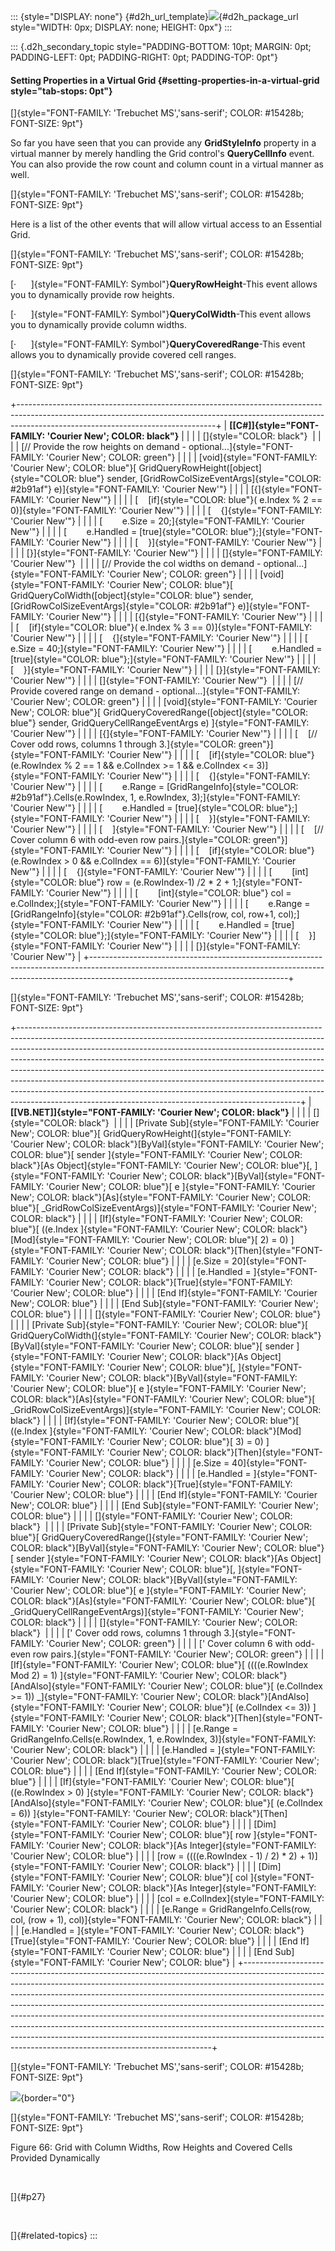 ::: {style="DISPLAY: none"}
[](ms-xhelp:///?Id=d2h_url_template){#d2h_url_template}![](!package_url!){#d2h_package_url style="WIDTH: 0px; DISPLAY: none; HEIGHT: 0px"}
:::

::: {.d2h_secondary_topic style="PADDING-BOTTOM: 10pt; MARGIN: 0pt; PADDING-LEFT: 0pt; PADDING-RIGHT: 0pt; PADDING-TOP: 0pt"}
#### Setting Properties in a Virtual Grid {#setting-properties-in-a-virtual-grid style="tab-stops: 0pt"}

[]{style="FONT-FAMILY: 'Trebuchet MS','sans-serif'; COLOR: #15428b; FONT-SIZE: 9pt"} 

So far you have seen that you can provide any **GridStyleInfo** property in a virtual manner by merely handling the Grid control\'s **QueryCellInfo** event. You can also provide the row count and column count in a virtual manner as well.

[]{style="FONT-FAMILY: 'Trebuchet MS','sans-serif'; COLOR: #15428b; FONT-SIZE: 9pt"} 

Here is a list of the other events that will allow virtual access to an Essential Grid.

[]{style="FONT-FAMILY: 'Trebuchet MS','sans-serif'; COLOR: #15428b; FONT-SIZE: 9pt"} 

[·      ]{style="FONT-FAMILY: Symbol"}**QueryRowHeight**-This event allows you to dynamically provide row heights.

[·      ]{style="FONT-FAMILY: Symbol"}**QueryColWidth**-This event allows you to dynamically provide column widths.

[·      ]{style="FONT-FAMILY: Symbol"}**QueryCoveredRange**-This event allows you to dynamically provide covered cell ranges.

[]{style="FONT-FAMILY: 'Trebuchet MS','sans-serif'; COLOR: #15428b; FONT-SIZE: 9pt"} 

+-------------------------------------------------------------------------------------------------------------------------------------------------------------------------------------------------------------+
| **[\[C#\]]{style="FONT-FAMILY: 'Courier New'; COLOR: black"}**                                                                                                                                              |
|                                                                                                                                                                                                             |
| []{style="COLOR: black"}                                                                                                                                                                                    |
|                                                                                                                                                                                                             |
| [// Provide the row heights on demand - optional\...]{style="FONT-FAMILY: 'Courier New'; COLOR: green"}                                                                                                     |
|                                                                                                                                                                                                             |
| [void]{style="FONT-FAMILY: 'Courier New'; COLOR: blue"}[ GridQueryRowHeight([object]{style="COLOR: blue"} sender, [GridRowColSizeEventArgs]{style="COLOR: #2b91af"} e)]{style="FONT-FAMILY: 'Courier New'"} |
|                                                                                                                                                                                                             |
| [{]{style="FONT-FAMILY: 'Courier New'"}                                                                                                                                                                     |
|                                                                                                                                                                                                             |
| [    [if]{style="COLOR: blue"}( e.Index % 2 == 0)]{style="FONT-FAMILY: 'Courier New'"}                                                                                                                      |
|                                                                                                                                                                                                             |
| [    {]{style="FONT-FAMILY: 'Courier New'"}                                                                                                                                                                 |
|                                                                                                                                                                                                             |
| [        e.Size = 20;]{style="FONT-FAMILY: 'Courier New'"}                                                                                                                                                  |
|                                                                                                                                                                                                             |
| [        e.Handled = [true]{style="COLOR: blue"};]{style="FONT-FAMILY: 'Courier New'"}                                                                                                                      |
|                                                                                                                                                                                                             |
| [    }]{style="FONT-FAMILY: 'Courier New'"}                                                                                                                                                                 |
|                                                                                                                                                                                                             |
| [}]{style="FONT-FAMILY: 'Courier New'"}                                                                                                                                                                     |
|                                                                                                                                                                                                             |
| []{style="FONT-FAMILY: 'Courier New'"}                                                                                                                                                                      |
|                                                                                                                                                                                                             |
| [// Provide the col widths on demand - optional\...]{style="FONT-FAMILY: 'Courier New'; COLOR: green"}                                                                                                      |
|                                                                                                                                                                                                             |
| [void]{style="FONT-FAMILY: 'Courier New'; COLOR: blue"}[ GridQueryColWidth([object]{style="COLOR: blue"} sender, [GridRowColSizeEventArgs]{style="COLOR: #2b91af"} e)]{style="FONT-FAMILY: 'Courier New'"}  |
|                                                                                                                                                                                                             |
| [{]{style="FONT-FAMILY: 'Courier New'"}                                                                                                                                                                     |
|                                                                                                                                                                                                             |
| [    [if]{style="COLOR: blue"}( e.Index % 3 == 0)]{style="FONT-FAMILY: 'Courier New'"}                                                                                                                      |
|                                                                                                                                                                                                             |
| [    {]{style="FONT-FAMILY: 'Courier New'"}                                                                                                                                                                 |
|                                                                                                                                                                                                             |
| [        e.Size = 40;]{style="FONT-FAMILY: 'Courier New'"}                                                                                                                                                  |
|                                                                                                                                                                                                             |
| [        e.Handled = [true]{style="COLOR: blue"};]{style="FONT-FAMILY: 'Courier New'"}                                                                                                                      |
|                                                                                                                                                                                                             |
| [    }]{style="FONT-FAMILY: 'Courier New'"}                                                                                                                                                                 |
|                                                                                                                                                                                                             |
| [}]{style="FONT-FAMILY: 'Courier New'"}                                                                                                                                                                     |
|                                                                                                                                                                                                             |
| []{style="FONT-FAMILY: 'Courier New'"}                                                                                                                                                                      |
|                                                                                                                                                                                                             |
| [// Provide covered range on demand - optional\...]{style="FONT-FAMILY: 'Courier New'; COLOR: green"}                                                                                                       |
|                                                                                                                                                                                                             |
| [void]{style="FONT-FAMILY: 'Courier New'; COLOR: blue"}[ GridQueryCoveredRange([object]{style="COLOR: blue"} sender, GridQueryCellRangeEventArgs e) ]{style="FONT-FAMILY: 'Courier New'"}                   |
|                                                                                                                                                                                                             |
| [{]{style="FONT-FAMILY: 'Courier New'"}                                                                                                                                                                     |
|                                                                                                                                                                                                             |
| [    [// Cover odd rows, columns 1 through 3.]{style="COLOR: green"}]{style="FONT-FAMILY: 'Courier New'"}                                                                                                   |
|                                                                                                                                                                                                             |
| [    [if]{style="COLOR: blue"} (e.RowIndex % 2 == 1 && e.ColIndex \>= 1 && e.ColIndex \<= 3)]{style="FONT-FAMILY: 'Courier New'"}                                                                           |
|                                                                                                                                                                                                             |
| [    {]{style="FONT-FAMILY: 'Courier New'"}                                                                                                                                                                 |
|                                                                                                                                                                                                             |
| [        e.Range = [GridRangeInfo]{style="COLOR: #2b91af"}.Cells(e.RowIndex, 1, e.RowIndex, 3);]{style="FONT-FAMILY: 'Courier New'"}                                                                        |
|                                                                                                                                                                                                             |
| [        e.Handled = [true]{style="COLOR: blue"};]{style="FONT-FAMILY: 'Courier New'"}                                                                                                                      |
|                                                                                                                                                                                                             |
| [    }]{style="FONT-FAMILY: 'Courier New'"}                                                                                                                                                                 |
|                                                                                                                                                                                                             |
| [    ]{style="FONT-FAMILY: 'Courier New'"}                                                                                                                                                                  |
|                                                                                                                                                                                                             |
| [    [// Cover column 6 with odd-even row pairs.]{style="COLOR: green"}]{style="FONT-FAMILY: 'Courier New'"}                                                                                                |
|                                                                                                                                                                                                             |
| [    [if]{style="COLOR: blue"} (e.RowIndex \> 0 && e.ColIndex == 6)]{style="FONT-FAMILY: 'Courier New'"}                                                                                                    |
|                                                                                                                                                                                                             |
| [    {]{style="FONT-FAMILY: 'Courier New'"}                                                                                                                                                                 |
|                                                                                                                                                                                                             |
| [        [int]{style="COLOR: blue"} row = (e.RowIndex-1) /2 \* 2 + 1;]{style="FONT-FAMILY: 'Courier New'"}                                                                                                  |
|                                                                                                                                                                                                             |
| [        [int]{style="COLOR: blue"} col = e.ColIndex;]{style="FONT-FAMILY: 'Courier New'"}                                                                                                                  |
|                                                                                                                                                                                                             |
| [        e.Range = [GridRangeInfo]{style="COLOR: #2b91af"}.Cells(row, col, row+1, col);]{style="FONT-FAMILY: 'Courier New'"}                                                                                |
|                                                                                                                                                                                                             |
| [        e.Handled = [true]{style="COLOR: blue"};]{style="FONT-FAMILY: 'Courier New'"}                                                                                                                      |
|                                                                                                                                                                                                             |
| [    }]{style="FONT-FAMILY: 'Courier New'"}                                                                                                                                                                 |
|                                                                                                                                                                                                             |
| [}]{style="FONT-FAMILY: 'Courier New'"}                                                                                                                                                                     |
+-------------------------------------------------------------------------------------------------------------------------------------------------------------------------------------------------------------+

[]{style="FONT-FAMILY: 'Trebuchet MS','sans-serif'; COLOR: #15428b; FONT-SIZE: 9pt"} 

+----------------------------------------------------------------------------------------------------------------------------------------------------------------------------------------------------------------------------------------------------------------------------------------------------------------------------------------------------------------------------------------------------------------------------------------------------------------------------------------------------------------------------------------------------------------------------------------------------------------------------------------+
| **[\[VB.NET\]]{style="FONT-FAMILY: 'Courier New'; COLOR: black"}**                                                                                                                                                                                                                                                                                                                                                                                                                                                                                                                                                                     |
|                                                                                                                                                                                                                                                                                                                                                                                                                                                                                                                                                                                                                                        |
| []{style="COLOR: black"}                                                                                                                                                                                                                                                                                                                                                                                                                                                                                                                                                                                                               |
|                                                                                                                                                                                                                                                                                                                                                                                                                                                                                                                                                                                                                                        |
| [Private Sub]{style="FONT-FAMILY: 'Courier New'; COLOR: blue"}[ GridQueryRowHeight(]{style="FONT-FAMILY: 'Courier New'; COLOR: black"}[ByVal]{style="FONT-FAMILY: 'Courier New'; COLOR: blue"}[ sender ]{style="FONT-FAMILY: 'Courier New'; COLOR: black"}[As Object]{style="FONT-FAMILY: 'Courier New'; COLOR: blue"}[, ]{style="FONT-FAMILY: 'Courier New'; COLOR: black"}[ByVal]{style="FONT-FAMILY: 'Courier New'; COLOR: blue"}[ e ]{style="FONT-FAMILY: 'Courier New'; COLOR: black"}[As]{style="FONT-FAMILY: 'Courier New'; COLOR: blue"}[ \_GridRowColSizeEventArgs)]{style="FONT-FAMILY: 'Courier New'; COLOR: black"}        |
|                                                                                                                                                                                                                                                                                                                                                                                                                                                                                                                                                                                                                                        |
| [If]{style="FONT-FAMILY: 'Courier New'; COLOR: blue"}[ ((e.Index ]{style="FONT-FAMILY: 'Courier New'; COLOR: black"}[Mod]{style="FONT-FAMILY: 'Courier New'; COLOR: blue"}[ 2) = 0) ]{style="FONT-FAMILY: 'Courier New'; COLOR: black"}[Then]{style="FONT-FAMILY: 'Courier New'; COLOR: blue"}                                                                                                                                                                                                                                                                                                                                         |
|                                                                                                                                                                                                                                                                                                                                                                                                                                                                                                                                                                                                                                        |
| [e.Size = 20]{style="FONT-FAMILY: 'Courier New'; COLOR: black"}                                                                                                                                                                                                                                                                                                                                                                                                                                                                                                                                                                        |
|                                                                                                                                                                                                                                                                                                                                                                                                                                                                                                                                                                                                                                        |
| [e.Handled = ]{style="FONT-FAMILY: 'Courier New'; COLOR: black"}[True]{style="FONT-FAMILY: 'Courier New'; COLOR: blue"}                                                                                                                                                                                                                                                                                                                                                                                                                                                                                                                |
|                                                                                                                                                                                                                                                                                                                                                                                                                                                                                                                                                                                                                                        |
| [End If]{style="FONT-FAMILY: 'Courier New'; COLOR: blue"}                                                                                                                                                                                                                                                                                                                                                                                                                                                                                                                                                                              |
|                                                                                                                                                                                                                                                                                                                                                                                                                                                                                                                                                                                                                                        |
| [End Sub]{style="FONT-FAMILY: 'Courier New'; COLOR: blue"}                                                                                                                                                                                                                                                                                                                                                                                                                                                                                                                                                                             |
|                                                                                                                                                                                                                                                                                                                                                                                                                                                                                                                                                                                                                                        |
| []{style="FONT-FAMILY: 'Courier New'; COLOR: blue"}                                                                                                                                                                                                                                                                                                                                                                                                                                                                                                                                                                                    |
|                                                                                                                                                                                                                                                                                                                                                                                                                                                                                                                                                                                                                                        |
| [Private Sub]{style="FONT-FAMILY: 'Courier New'; COLOR: blue"}[ GridQueryColWidth(]{style="FONT-FAMILY: 'Courier New'; COLOR: black"}[ByVal]{style="FONT-FAMILY: 'Courier New'; COLOR: blue"}[ sender ]{style="FONT-FAMILY: 'Courier New'; COLOR: black"}[As Object]{style="FONT-FAMILY: 'Courier New'; COLOR: blue"}[, ]{style="FONT-FAMILY: 'Courier New'; COLOR: black"}[ByVal]{style="FONT-FAMILY: 'Courier New'; COLOR: blue"}[ e ]{style="FONT-FAMILY: 'Courier New'; COLOR: black"}[As]{style="FONT-FAMILY: 'Courier New'; COLOR: blue"}[ \_GridRowColSizeEventArgs)]{style="FONT-FAMILY: 'Courier New'; COLOR: black"}         |
|                                                                                                                                                                                                                                                                                                                                                                                                                                                                                                                                                                                                                                        |
| [If]{style="FONT-FAMILY: 'Courier New'; COLOR: blue"}[ ((e.Index ]{style="FONT-FAMILY: 'Courier New'; COLOR: black"}[Mod]{style="FONT-FAMILY: 'Courier New'; COLOR: blue"}[ 3) = 0) ]{style="FONT-FAMILY: 'Courier New'; COLOR: black"}[Then]{style="FONT-FAMILY: 'Courier New'; COLOR: blue"}                                                                                                                                                                                                                                                                                                                                         |
|                                                                                                                                                                                                                                                                                                                                                                                                                                                                                                                                                                                                                                        |
| [e.Size = 40]{style="FONT-FAMILY: 'Courier New'; COLOR: black"}                                                                                                                                                                                                                                                                                                                                                                                                                                                                                                                                                                        |
|                                                                                                                                                                                                                                                                                                                                                                                                                                                                                                                                                                                                                                        |
| [e.Handled = ]{style="FONT-FAMILY: 'Courier New'; COLOR: black"}[True]{style="FONT-FAMILY: 'Courier New'; COLOR: blue"}                                                                                                                                                                                                                                                                                                                                                                                                                                                                                                                |
|                                                                                                                                                                                                                                                                                                                                                                                                                                                                                                                                                                                                                                        |
| [End If]{style="FONT-FAMILY: 'Courier New'; COLOR: blue"}                                                                                                                                                                                                                                                                                                                                                                                                                                                                                                                                                                              |
|                                                                                                                                                                                                                                                                                                                                                                                                                                                                                                                                                                                                                                        |
| [End Sub]{style="FONT-FAMILY: 'Courier New'; COLOR: blue"}                                                                                                                                                                                                                                                                                                                                                                                                                                                                                                                                                                             |
|                                                                                                                                                                                                                                                                                                                                                                                                                                                                                                                                                                                                                                        |
| []{style="FONT-FAMILY: 'Courier New'; COLOR: black"}                                                                                                                                                                                                                                                                                                                                                                                                                                                                                                                                                                                   |
|                                                                                                                                                                                                                                                                                                                                                                                                                                                                                                                                                                                                                                        |
| [Private Sub]{style="FONT-FAMILY: 'Courier New'; COLOR: blue"}[ GridQueryCoveredRange(]{style="FONT-FAMILY: 'Courier New'; COLOR: black"}[ByVal]{style="FONT-FAMILY: 'Courier New'; COLOR: blue"}[ sender ]{style="FONT-FAMILY: 'Courier New'; COLOR: black"}[As Object]{style="FONT-FAMILY: 'Courier New'; COLOR: blue"}[, ]{style="FONT-FAMILY: 'Courier New'; COLOR: black"}[ByVal]{style="FONT-FAMILY: 'Courier New'; COLOR: blue"}[ e ]{style="FONT-FAMILY: 'Courier New'; COLOR: black"}[As]{style="FONT-FAMILY: 'Courier New'; COLOR: blue"}[ \_GridQueryCellRangeEventArgs)]{style="FONT-FAMILY: 'Courier New'; COLOR: black"} |
|                                                                                                                                                                                                                                                                                                                                                                                                                                                                                                                                                                                                                                        |
| []{style="FONT-FAMILY: 'Courier New'; COLOR: black"}                                                                                                                                                                                                                                                                                                                                                                                                                                                                                                                                                                                   |
|                                                                                                                                                                                                                                                                                                                                                                                                                                                                                                                                                                                                                                        |
| [\' Cover odd rows, columns 1 through 3.]{style="FONT-FAMILY: 'Courier New'; COLOR: green"}                                                                                                                                                                                                                                                                                                                                                                                                                                                                                                                                            |
|                                                                                                                                                                                                                                                                                                                                                                                                                                                                                                                                                                                                                                        |
| [\' Cover column 6 with odd-even row pairs.]{style="FONT-FAMILY: 'Courier New'; COLOR: green"}                                                                                                                                                                                                                                                                                                                                                                                                                                                                                                                                         |
|                                                                                                                                                                                                                                                                                                                                                                                                                                                                                                                                                                                                                                        |
| [If]{style="FONT-FAMILY: 'Courier New'; COLOR: blue"}[ ((((e.RowIndex Mod 2) = 1) ]{style="FONT-FAMILY: 'Courier New'; COLOR: black"}[AndAlso]{style="FONT-FAMILY: 'Courier New'; COLOR: blue"}[ (e.ColIndex \>= 1)) \_]{style="FONT-FAMILY: 'Courier New'; COLOR: black"}[AndAlso]{style="FONT-FAMILY: 'Courier New'; COLOR: blue"}[ (e.ColIndex \<= 3)) ]{style="FONT-FAMILY: 'Courier New'; COLOR: black"}[Then]{style="FONT-FAMILY: 'Courier New'; COLOR: blue"}                                                                                                                                                                   |
|                                                                                                                                                                                                                                                                                                                                                                                                                                                                                                                                                                                                                                        |
| [e.Range = GridRangeInfo.Cells(e.RowIndex, 1, e.RowIndex, 3)]{style="FONT-FAMILY: 'Courier New'; COLOR: black"}                                                                                                                                                                                                                                                                                                                                                                                                                                                                                                                        |
|                                                                                                                                                                                                                                                                                                                                                                                                                                                                                                                                                                                                                                        |
| [e.Handled = ]{style="FONT-FAMILY: 'Courier New'; COLOR: black"}[True]{style="FONT-FAMILY: 'Courier New'; COLOR: blue"}                                                                                                                                                                                                                                                                                                                                                                                                                                                                                                                |
|                                                                                                                                                                                                                                                                                                                                                                                                                                                                                                                                                                                                                                        |
| [End If]{style="FONT-FAMILY: 'Courier New'; COLOR: blue"}                                                                                                                                                                                                                                                                                                                                                                                                                                                                                                                                                                              |
|                                                                                                                                                                                                                                                                                                                                                                                                                                                                                                                                                                                                                                        |
| [If]{style="FONT-FAMILY: 'Courier New'; COLOR: blue"}[ ((e.RowIndex \> 0) ]{style="FONT-FAMILY: 'Courier New'; COLOR: black"}[AndAlso]{style="FONT-FAMILY: 'Courier New'; COLOR: blue"}[ (e.ColIndex = 6)) ]{style="FONT-FAMILY: 'Courier New'; COLOR: black"}[Then]{style="FONT-FAMILY: 'Courier New'; COLOR: blue"}                                                                                                                                                                                                                                                                                                                  |
|                                                                                                                                                                                                                                                                                                                                                                                                                                                                                                                                                                                                                                        |
| [Dim]{style="FONT-FAMILY: 'Courier New'; COLOR: blue"}[ row ]{style="FONT-FAMILY: 'Courier New'; COLOR: black"}[As Integer]{style="FONT-FAMILY: 'Courier New'; COLOR: blue"}                                                                                                                                                                                                                                                                                                                                                                                                                                                           |
|                                                                                                                                                                                                                                                                                                                                                                                                                                                                                                                                                                                                                                        |
| [row = ((((e.RowIndex - 1) / 2) \* 2) + 1)]{style="FONT-FAMILY: 'Courier New'; COLOR: black"}                                                                                                                                                                                                                                                                                                                                                                                                                                                                                                                                          |
|                                                                                                                                                                                                                                                                                                                                                                                                                                                                                                                                                                                                                                        |
| [Dim]{style="FONT-FAMILY: 'Courier New'; COLOR: blue"}[ col ]{style="FONT-FAMILY: 'Courier New'; COLOR: black"}[As Integer]{style="FONT-FAMILY: 'Courier New'; COLOR: blue"}                                                                                                                                                                                                                                                                                                                                                                                                                                                           |
|                                                                                                                                                                                                                                                                                                                                                                                                                                                                                                                                                                                                                                        |
| [col = e.ColIndex]{style="FONT-FAMILY: 'Courier New'; COLOR: black"}                                                                                                                                                                                                                                                                                                                                                                                                                                                                                                                                                                   |
|                                                                                                                                                                                                                                                                                                                                                                                                                                                                                                                                                                                                                                        |
| [e.Range = GridRangeInfo.Cells(row, col, (row + 1), col)]{style="FONT-FAMILY: 'Courier New'; COLOR: black"}                                                                                                                                                                                                                                                                                                                                                                                                                                                                                                                            |
|                                                                                                                                                                                                                                                                                                                                                                                                                                                                                                                                                                                                                                        |
| [e.Handled = ]{style="FONT-FAMILY: 'Courier New'; COLOR: black"}[True]{style="FONT-FAMILY: 'Courier New'; COLOR: blue"}                                                                                                                                                                                                                                                                                                                                                                                                                                                                                                                |
|                                                                                                                                                                                                                                                                                                                                                                                                                                                                                                                                                                                                                                        |
| [End If]{style="FONT-FAMILY: 'Courier New'; COLOR: blue"}                                                                                                                                                                                                                                                                                                                                                                                                                                                                                                                                                                              |
|                                                                                                                                                                                                                                                                                                                                                                                                                                                                                                                                                                                                                                        |
| [End Sub]{style="FONT-FAMILY: 'Courier New'; COLOR: blue"}                                                                                                                                                                                                                                                                                                                                                                                                                                                                                                                                                                             |
+----------------------------------------------------------------------------------------------------------------------------------------------------------------------------------------------------------------------------------------------------------------------------------------------------------------------------------------------------------------------------------------------------------------------------------------------------------------------------------------------------------------------------------------------------------------------------------------------------------------------------------------+

[]{style="FONT-FAMILY: 'Trebuchet MS','sans-serif'; COLOR: #15428b; FONT-SIZE: 9pt"} 

![](ImagesExt/image91_72.jpg){border="0"}

[]{style="FONT-FAMILY: 'Trebuchet MS','sans-serif'; COLOR: #15428b; FONT-SIZE: 9pt"} 

Figure 66: Grid with Column Widths, Row Heights and Covered Cells Provided Dynamically

 

[]{#p27} 

 

[]{#related-topics}
:::
